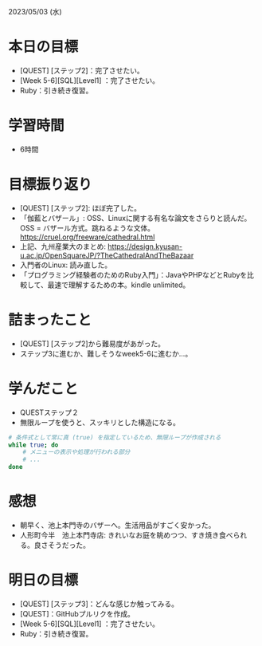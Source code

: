 2023/05/03 (水)

# 本日の目標

- [QUEST] [ステップ2]：完了させたい。
- [Week 5-6][SQL][Level1] ：完了させたい。
- Ruby：引き続き復習。

# 学習時間

- 6時間

# 目標振り返り
- [QUEST] [ステップ2]: ほぼ完了した。
- 「伽藍とバザール」: OSS、Linuxに関する有名な論文をさらりと読んだ。OSS = バザール方式。跳ねるような文体。 https://cruel.org/freeware/cathedral.html
- 上記、九州産業大のまとめ: https://design.kyusan-u.ac.jp/OpenSquareJP/?TheCathedralAndTheBazaar
- 入門者のLinux: 読み直した。
- 「プログラミング経験者のためのRuby入門」：JavaやPHPなどとRubyを比較して、最速で理解するための本。kindle unlimited。

# 詰まったこと

- [QUEST] [ステップ2]から難易度があがった。
- ステップ3に進むか、難しそうなweek5-6に進むか...。

# 学んだこと

- QUESTステップ２
- 無限ループを使うと、スッキリとした構造になる。
```bash
# 条件式として常に真 (true) を指定しているため、無限ループが作成される
while true; do
    # メニューの表示や処理が行われる部分
    # ...
done
```

# 感想

- 朝早く、池上本門寺のバザーへ。生活用品がすごく安かった。
- 人形町今半　池上本門寺店: きれいなお庭を眺めつつ、すき焼き食べられる。良さそうだった。

# 明日の目標
- [QUEST] [ステップ3]：どんな感じか触ってみる。
- [QUEST]：GitHubプルリクを作成。
- [Week 5-6][SQL][Level1] ：完了させたい。
- Ruby：引き続き復習。
